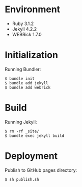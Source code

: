# Environment #

* Ruby 3.1.2
* Jekyll 4.2.2
* WEBRick 1.7.0

# Initialization #

Running Bundler:

```
$ bundle init
$ bundle add jekyll
$ bundle add webrick
```

# Build #

Running Jekyll:

```
$ rm -rf _site/
$ bundle exec jekyll build
```

# Deployment #

Publish to GitHub pages directory:

```
$ sh publish.sh
```
